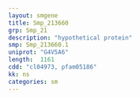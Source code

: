 ```yaml
---
layout: smgene
title: Smp_213660
grp: Smp_21
description: "hypothetical protein"
smp: Smp_213660.1
uniprot: "G4V5A6"
length:  1161
cdd: "cl04973, pfam05186"
kk: ns
categories: sm
---
```

